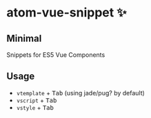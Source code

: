 # atom-vue-snippet ✨

## Minimal 

Snippets for ES5 Vue Components 

## Usage
- `vtemplate` + <kbd>Tab</kbd> (using jade/pug? by default)
- `vscript` + <kbd>Tab</kbd>
- `vstyle` + <kbd>Tab</kbd>
